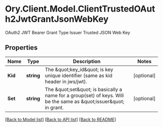 # Ory.Client.Model.ClientTrustedOAuth2JwtGrantJsonWebKey
OAuth2 JWT Bearer Grant Type Issuer Trusted JSON Web Key

## Properties

Name | Type | Description | Notes
------------ | ------------- | ------------- | -------------
**Kid** | **string** | The \&quot;key_id\&quot; is key unique identifier (same as kid header in jws/jwt). | [optional] 
**Set** | **string** | The \&quot;set\&quot; is basically a name for a group(set) of keys. Will be the same as \&quot;issuer\&quot; in grant. | [optional] 

[[Back to Model list]](../README.md#documentation-for-models) [[Back to API list]](../README.md#documentation-for-api-endpoints) [[Back to README]](../README.md)

